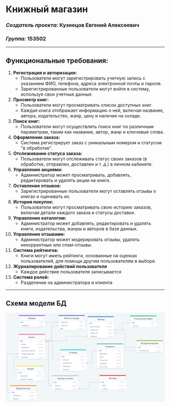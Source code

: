 # Книжный магазин
### ___Создатель проекта:___ Кузнецов Евгений Алексеевич
### ___Группа:___ 153502
___
## Функциональные требования:
1. **Регистрация и авторизация:**
    * Пользователи могут зарегистрировать учетную запись с указанием ФИО, телефона, адреса электронной почты и пароля.
    * Зарегистрированные пользователи могут войти в систему, используя свои учетные данные
2. **Просмотр книг:**
    * Пользователи могут просматривать список доступных книг.
    * Каждая книга отображает информацию о ней, включая название, автора, издательство, жанр, цену и наличие на складе.
3.	**Поиск книг:**
    *	Пользователи могут осуществлять поиск книг по различным параметрам, таким как название, автор, жанр и ключевые слова.
4. **Оформление заказа:**
     * Система регистрирует заказ с уникальным номером и статусом "в обработке".
5. **Отслеживание статуса заказа:**
     * Пользователи могут отслеживать статус своих заказов (в обработке, отправлен, доставлен и т. д.) в личном кабинете.
6. **Управление акциями:**
     * Администратор может просматривать, добавлять, редактировать и удалять акции на книги.
7. **Оставление отзывов:**
    * Зарегистрированные пользователи могут оставлять отзывы о книгах и оценивать их.
8. **История покупок:**
    * Пользователи могут просматривать свою историю заказов, включая детали каждого заказа и статусы доставки.
9.	**Управление каталогом:**
    *	Администратор может добавлять, редактировать и удалять книги, издательства, жанры и авторов в базе данных.
10.	**Управление отзывами:**
    * Администратор может модерировать отзывы, удалять некорректные или спам-отзывы.
11. **Система рейтингов:**
    * Книги могут иметь рейтинги, основанные на оценках пользователей, для помощи другим пользователям в выборе.
12.	**Журналирование действий пользователя**
    * Каждое действие пользователя записывается
14.	**Система ролей:**
    * Разделение на администратора и клиента 
___
## Схема модели БД
![Database model diagram](https://github.com/EvgenyKuznetsov153502/database_course/blob/main/Database%20model%20diagram.png)

